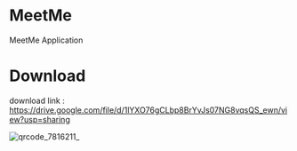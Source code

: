 # MeetMe
MeetMe Application

# Download
download link : https://drive.google.com/file/d/1lYXO76gCLbp8BrYvJs07NG8vqsQS_ewn/view?usp=sharing

![qrcode_7816211_](https://user-images.githubusercontent.com/95560640/148217730-e9be675d-12a3-4582-86cf-b8ad6a111a41.png)
